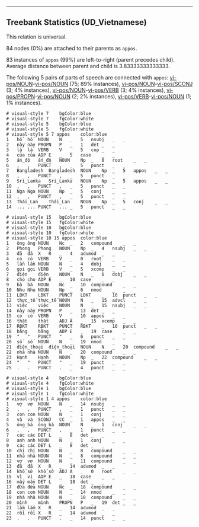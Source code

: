 

--------------------------------------------------------------------------------

## Treebank Statistics (UD_Vietnamese)

This relation is universal.

84 nodes (0%) are attached to their parents as `appos`.

83 instances of `appos` (99%) are left-to-right (parent precedes child).
Average distance between parent and child is 3.83333333333333.

The following 5 pairs of parts of speech are connected with `appos`: [vi-pos/NOUN]()-[vi-pos/NOUN]() (75; 89% instances), [vi-pos/NOUN]()-[vi-pos/SCONJ]() (3; 4% instances), [vi-pos/NOUN]()-[vi-pos/VERB]() (3; 4% instances), [vi-pos/PROPN]()-[vi-pos/NOUN]() (2; 2% instances), [vi-pos/VERB]()-[vi-pos/NOUN]() (1; 1% instances).


~~~ conllu
# visual-style 7	bgColor:blue
# visual-style 7	fgColor:white
# visual-style 5	bgColor:blue
# visual-style 5	fgColor:white
# visual-style 5 7 appos	color:blue
1	hổ	hổ	NOUN	N	_	5	nsubj	_	_
2	này	này	PROPN	P	_	1	det	_	_
3	là	là	VERB	V	_	5	cop	_	_
4	của	của	ADP	E	_	5	case	_	_
5	ấn_độ	ấn_độ	NOUN	Np	_	0	root	_	_
6	,	,	PUNCT	,	_	5	punct	_	_
7	Bangladesh	Bangladesh	NOUN	Np	_	5	appos	_	_
8	,	,	PUNCT	,	_	5	punct	_	_
9	Sri_Lanka	Sri_Lanka	NOUN	Np	_	5	appos	_	_
10	,	,	PUNCT	,	_	5	punct	_	_
11	Nga	Nga	NOUN	Np	_	5	conj	_	_
12	,	,	PUNCT	,	_	5	punct	_	_
13	Thái_Lan	Thái_Lan	NOUN	Np	_	5	conj	_	_
14	...	...	PUNCT	...	_	5	punct	_	_

~~~


~~~ conllu
# visual-style 15	bgColor:blue
# visual-style 15	fgColor:white
# visual-style 10	bgColor:blue
# visual-style 10	fgColor:white
# visual-style 10 15 appos	color:blue
1	ông	ông	NOUN	Nc	_	2	compound	_	_
2	Phong	Phong	NOUN	Np	_	4	nsubj	_	_
3	đã	đã	X	R	_	4	advmod	_	_
4	có	có	VERB	V	_	0	root	_	_
5	lần	lần	NOUN	N	_	4	dobj	_	_
6	gọi	gọi	VERB	V	_	5	xcomp	_	_
7	điện	điện	NOUN	N	_	6	dobj	_	_
8	cho	cho	ADP	E	_	10	case	_	_
9	bà	bà	NOUN	Nc	_	10	compound	_	_
10	Nhu	Nhu	NOUN	Np	_	6	nmod	_	_
11	LBKT	LBKT	PUNCT	LBKT	_	10	punct	_	_
12	thực_tế	thực_tế	NOUN	N	_	15	advcl	_	_
13	việc	việc	NOUN	N	_	15	nsubj	_	_
14	này	này	PROPN	P	_	13	det	_	_
15	có	có	VERB	V	_	10	appos	_	_
16	thật	thật	ADJ	A	_	15	xcomp	_	_
17	RBKT	RBKT	PUNCT	RBKT	_	10	punct	_	_
18	bằng	bằng	ADP	E	_	19	case	_	_
19	"	"	PUNCT	"	_	6	punct	_	_
20	số	số	NOUN	N	_	19	nmod	_	_
21	điện_thoại	điện_thoại	NOUN	N	_	20	compound	_	_
22	nhà	nhà	NOUN	N	_	20	compound	_	_
23	Hạnh	Hạnh	NOUN	Np	_	22	compound	_	_
24	"	"	PUNCT	"	_	19	punct	_	_
25	.	.	PUNCT	.	_	4	punct	_	_

~~~


~~~ conllu
# visual-style 4	bgColor:blue
# visual-style 4	fgColor:white
# visual-style 1	bgColor:blue
# visual-style 1	fgColor:white
# visual-style 1 4 appos	color:blue
1	vợ	vợ	NOUN	N	_	14	nsubj	_	_
2	,	,	PUNCT	,	_	1	punct	_	_
3	con	con	NOUN	N	_	1	conj	_	_
4	và	và	SCONJ	CC	_	1	appos	_	_
5	ông_bà	ông_bà	NOUN	N	_	1	conj	_	_
6	,	,	PUNCT	,	_	1	punct	_	_
7	các	các	DET	L	_	8	det	_	_
8	anh	anh	NOUN	N	_	1	conj	_	_
9	các	các	DET	L	_	8	det	_	_
10	chị	chị	NOUN	N	_	8	compound	_	_
11	nhà	nhà	NOUN	N	_	8	compound	_	_
12	vợ	vợ	NOUN	N	_	11	compound	_	_
13	đã	đã	X	R	_	14	advmod	_	_
14	khổ_sở	khổ_sở	ADJ	A	_	0	root	_	_
15	vì	vì	ADP	E	_	18	case	_	_
16	mấy	mấy	DET	L	_	18	det	_	_
17	đứa	đứa	NOUN	Nc	_	18	compound	_	_
18	con	con	NOUN	N	_	14	nmod	_	_
19	nhà	nhà	NOUN	N	_	18	compound	_	_
20	mình	mình	PROPN	P	_	19	det	_	_
21	lắm	lắm	X	R	_	14	advmod	_	_
22	rồi	rồi	X	R	_	14	advmod	_	_
23	.	.	PUNCT	.	_	14	punct	_	_

~~~


